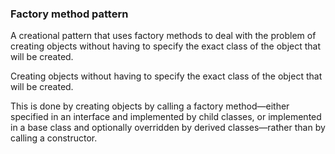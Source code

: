 ### Factory method pattern

A creational pattern that uses factory methods to deal with the problem of creating objects without having to specify the exact class of the object that will be created.
 
Creating objects without having to specify the exact class of the object that will be created. 
 
This is done by creating objects by calling a factory method—either specified in an interface and implemented by child classes, or implemented in a base class and optionally overridden by derived classes—rather than by calling a constructor.